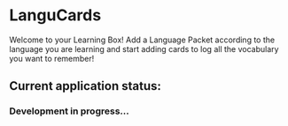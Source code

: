 # LanguCards

Welcome to your Learning Box! Add a Language Packet according to the language you are learning and start adding cards to log all the vocabulary you want to remember!

## Current application status:

### Development in progress...